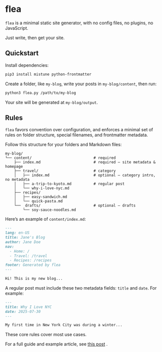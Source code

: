 # flea

`flea` is a minimal static site generator, with no config files, no plugins, no JavaScript.

Just write, then get your site.

## Quickstart

Install dependencies:

```bash
pip3 install mistune python-frontmatter
```

Create a folder, like `my-blog`, write your posts in `my-blog/content`, then run:

```bash
python3 flea.py /path/to/my-blog
```

Your site will be generated at `my-blog/output`.

## Rules

`flea` favors convention over configuration, and enforces a minimal set of rules on folder structure, special filenames, and frontmatter metadata.

Follow this structure for your folders and Markdown files:

```
my-blog/
└── content/                            # required
    ├── index.md                        # required – site metadata & homepage
    ├── travel/                         # category
    │   ├── index.md                    # optional – category intro, no metadata
    │   ├── a-trip-to-kyoto.md          # regular post
    │   └── why-i-love-nyc.md
    ├── recipes/
    │   ├── easy-sandwich.md
    │   └── quick-pasta.md
    └──  drafts/                        # optional – drafts
        └── soy-sauce-noodles.md
```

Here’s an example of `content/index.md`:

```markdown
---
lang: en-US
title: Jane's Blog
author: Jane Doe
nav:
  - Home: /
  - Travel: /travel
  - Recipes: /recipes
footer: Generated by flea
---

Hi! This is my new blog...
```

A regular post must include these two metadata fields: `title` and `date`. For example:

```markdown
---
title: Why I Love NYC
date: 2025-07-30
---

My first time in New York City was during a winter...
```

These core rules cover most use cases.

For a full guide and example article, see [this post](https://qing4132.pages.dev/others/flea-a-minimal-static-site-generator) .
